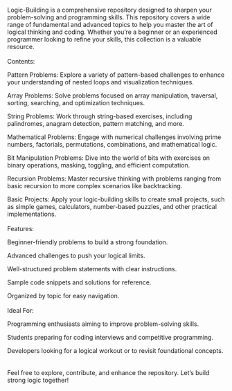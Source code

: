 <br>
Logic-Building is a comprehensive repository designed to sharpen your problem-solving and programming skills. This repository covers a wide range of fundamental and advanced topics to help you master the art of logical thinking and coding. Whether you’re a beginner or an experienced programmer looking to refine your skills, this collection is a valuable resource.
<br>
<br>
Contents:

Pattern Problems: Explore a variety of pattern-based challenges to enhance your understanding of nested loops and visualization techniques.

Array Problems: Solve problems focused on array manipulation, traversal, sorting, searching, and optimization techniques.

String Problems: Work through string-based exercises, including palindromes, anagram detection, pattern matching, and more.

Mathematical Problems: Engage with numerical challenges involving prime numbers, factorials, permutations, combinations, and mathematical logic.

Bit Manipulation Problems: Dive into the world of bits with exercises on binary operations, masking, toggling, and efficient computation.

Recursion Problems: Master recursive thinking with problems ranging from basic recursion to more complex scenarios like backtracking.

Basic Projects: Apply your logic-building skills to create small projects, such as simple games, calculators, number-based puzzles, and other practical implementations.
<br><br>
Features:

Beginner-friendly problems to build a strong foundation.

Advanced challenges to push your logical limits.

Well-structured problem statements with clear instructions.

Sample code snippets and solutions for reference.

Organized by topic for easy navigation.
<br><br>
Ideal For:

Programming enthusiasts aiming to improve problem-solving skills.

Students preparing for coding interviews and competitive programming.

Developers looking for a logical workout or to revisit foundational concepts.
<br><br><br>
Feel free to explore, contribute, and enhance the repository. Let’s build strong logic together!
